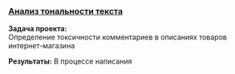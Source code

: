 ### [Анализ тональности текста](https://github.com/chusovalex/DataScienceProjects/blob/main/project_11/project_11_toxic_comments.ipynb)

**Задача проекта:**\
Определение токсичности комментариев в описаниях товаров интернет-магазина

**Результаты:**
В процессе написания
